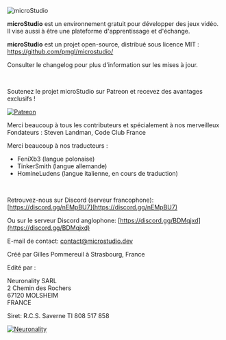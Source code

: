 ![microStudio](/img/microstudiologo.svg "microStudio")

**microStudio** est un environnement gratuit pour développer des jeux vidéo. Il vise aussi à être une plateforme d'apprentissage et d'échange.

**microStudio** est un projet open-source, distribué sous licence MIT : https://github.com/pmgl/microstudio/

Consulter le changelog pour plus d'information sur les mises à jour.

<br />

Soutenez le projet microStudio sur Patreon et recevez des avantages exclusifs !

<a href="https://www.patreon.com/microstudiodev" target="_blank"><img src="/img/patreon.png" title="Patreon" alt="Patreon" style="width: auto"></a>

Merci beaucoup à tous les contributeurs et spécialement à nos merveilleux Fondateurs : Steven Landman, Code Club France

Merci beaucoup à nos traducteurs :
* FeniXb3 (langue polonaise)
* TinkerSmith (langue allemande)
* HomineLudens (langue italienne, en cours de traduction)

<br />

<i class="fab fa-discord"></i> Retrouvez-nous sur Discord (serveur francophone): [https://discord.gg/nEMpBU7](https://discord.gg/nEMpBU7)

<i class="fab fa-discord"></i> Ou sur le serveur Discord anglophone: [https://discord.gg/BDMqjxd](https://discord.gg/BDMqjxd)

<i class="fa fa-envelope"></i> E-mail de contact: [contact@microstudio.dev](mailto:contact@microstudio.dev)

Créé par Gilles Pommereuil à Strasbourg, France

Edité par :

Neuronality SARL<br/>
2 Chemin des Rochers<br/>
67120 MOLSHEIM<br/>
FRANCE

Siret: R.C.S. Saverne TI 808 517 858<br/>

[![Neuronality](/img/neuronality.svg "Neuronality")](https://www.neuronality.com)
